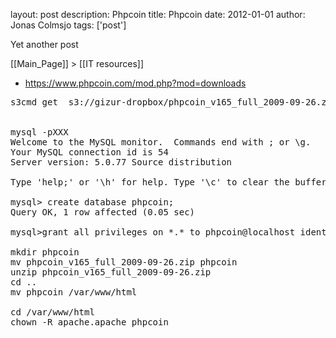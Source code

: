 layout: post
description: Phpcoin
title: Phpcoin
date: 2012-01-01
author: Jonas Colmsjo
tags: ['post']

Yet another post





[[Main_Page]] > [[IT resources]]

* https://www.phpcoin.com/mod.php?mod=downloads


<pre>
s3cmd get  s3://gizur-dropbox/phpcoin_v165_full_2009-09-26.zip


mysql -pXXX
Welcome to the MySQL monitor.  Commands end with ; or \g.
Your MySQL connection id is 54
Server version: 5.0.77 Source distribution

Type 'help;' or '\h' for help. Type '\c' to clear the buffer.

mysql> create database phpcoin;
Query OK, 1 row affected (0.05 sec)

mysql>grant all privileges on *.* to phpcoin@localhost identified by 'XXX'

mkdir phpcoin
mv phpcoin_v165_full_2009-09-26.zip phpcoin
unzip phpcoin_v165_full_2009-09-26.zip
cd ..
mv phpcoin /var/www/html

cd /var/www/html
chown -R apache.apache phpcoin

</pre>
